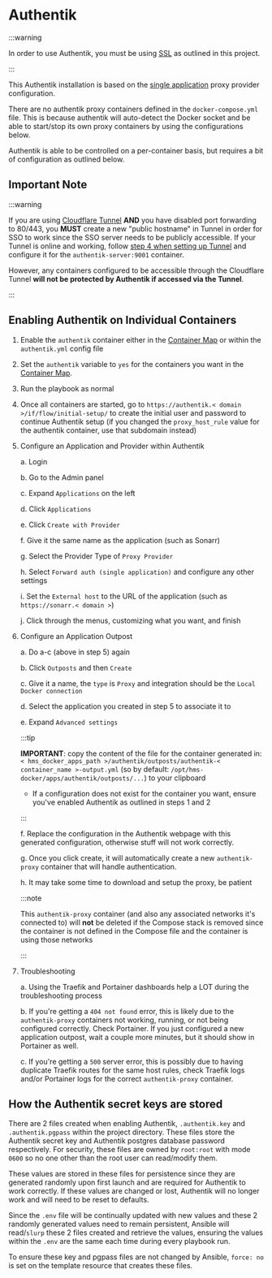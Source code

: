 # Authentik

:::warning

In order to use Authentik, you must be using [SSL](traefik/ssl.md) as outlined in this project.

:::

This Authentik installation is based on the [single application](https://goauthentik.io/docs/providers/proxy/forward_auth#single-application) proxy provider configuration.

There are no authentik proxy containers defined in the `docker-compose.yml` file. This is because authentik will auto-detect the Docker socket and be able to start/stop its own proxy containers by using the configurations below.

Authentik is able to be controlled on a per-container basis, but requires a bit of configuration as outlined below.

## Important Note

:::warning

If you are using [Cloudflare Tunnel](./Cloudflare/tunnel.md) **AND** you have disabled port forwarding to 80/443, you **MUST** create a new "public hostname" in Tunnel in order for SSO to work since the SSO server needs to be publicly accessible. If your Tunnel is online and working, follow [step 4 when setting up Tunnel](./Cloudflare/tunnel.md) and configure it for the `authentik-server:9001` container.

However, any containers configured to be accessible through the Cloudflare Tunnel **will not be protected by Authentik if accessed via the Tunnel**.

:::

## Enabling Authentik on Individual Containers

1. Enable the `authentik` container either in the [Container Map](../container-map.md) or within the `authentik.yml` config file

2. Set the `authentik` variable to `yes` for the containers you want in the [Container Map](../container-map.md).

3. Run the playbook as normal

4. Once all containers are started, go to `https://authentik.< domain >/if/flow/initial-setup/` to create the initial user and password to continue Authentik setup (if you changed the `proxy_host_rule` value for the authentik container, use that subdomain instead)

5. Configure an Application and Provider within Authentik

    a. Login

    b. Go to the Admin panel

    c. Expand `Applications` on the left

    d. Click `Applications`

    e. Click `Create with Provider`

    f. Give it the same name as the application (such as Sonarr)

    g. Select the Provider Type of `Proxy Provider`

    h. Select `Forward auth (single application)` and configure any other settings

    i. Set the `External host` to the URL of the application (such as `https://sonarr.< domain >`)

    j. Click through the menus, customizing what you want, and finish

6. Configure an Application Outpost

    a. Do a-c (above in step 5) again

    b. Click `Outposts` and then `Create`

    c. Give it a name, the `type` is `Proxy` and integration should be the `Local Docker connection`

    d. Select the application you created in step 5 to associate it to

    e. Expand `Advanced settings`

    :::tip

    **IMPORTANT**: copy the content of the file for the container generated in: `< hms_docker_apps_path >/authentik/outposts/authentik-< container_name >-output.yml` (so by default: `/opt/hms-docker/apps/authentik/outposts/...`) to your clipboard

    - If a configuration does not exist for the container you want, ensure you've enabled Authentik as outlined in steps 1 and 2

    :::

    f. Replace the configuration in the Authentik webpage with this generated configuration, otherwise stuff will not work correctly.

    g. Once you click create, it will automatically create a new `authentik-proxy` container that will handle authentication.

    h. It may take some time to download and setup the proxy, be patient

    :::note

    This `authentik-proxy` container (and also any associated networks it's connected to) will **not** be deleted if the Compose stack is removed since the container is not defined in the Compose file and the container is using those networks

    :::

7. Troubleshooting

    a. Using the Traefik and Portainer dashboards help a LOT during the troubleshooting process

    b. If you're getting a `404 not found` error, this is likely due to the `authentik-proxy` containers not working, running, or not being configured correctly. Check Portainer. If you just configured a new application outpost, wait a couple more minutes, but it should show in Portainer as well.

    c. If you're getting a `500` server error, this is possibly due to having duplicate Traefik routes for the same host rules, check Traefik logs and/or Portainer logs for the correct `authentik-proxy` container.

## How the Authentik secret keys are stored

There are 2 files created when enabling Authentik, `.authentik.key` and `.authentik.pgpass` within the project directory. These files store the Authentik secret key and Authentik postgres database password respectively. For security, these files are owned by `root:root` with mode `0600` so no one other than the root user can read/modify them.

These values are stored in these files for persistence since they are generated randomly upon first launch and are required for Authentik to work correctly. If these values are changed or lost, Authentik will no longer work and will need to be reset to defaults.

Since the `.env` file will be continually updated with new values and these 2 randomly generated values need to remain persistent, Ansible will read/`slurp` these 2 files created and retrieve the values, ensuring the values within the `.env` are the same each time during every playbook run.

To ensure these key and pgpass files are not changed by Ansible, `force: no` is set on the template resource that creates these files.
